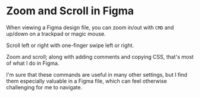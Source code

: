 # Zoom and Scroll in Figma

When viewing a Figma design file, you can zoom in/out with `CMD` and up/down on
a trackpad or magic mouse.

Scroll left or right with one-finger swipe left or right.

Zoom and scroll; along with adding comments and copying CSS, that's most of
what I do in Figma.

I'm sure that these commands are useful in many other settings, but I find them
especially valuable in a Figma file, which can feel otherwise challenging for
me to navigate.
